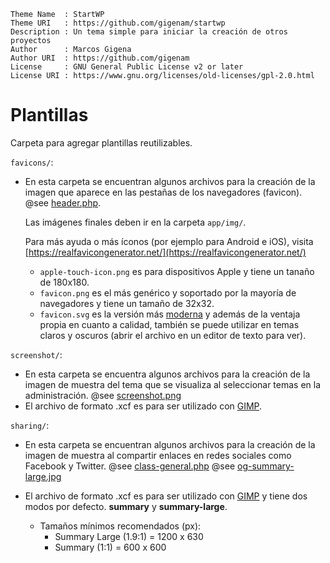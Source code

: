 ```
Theme Name  : StartWP
Theme URI   : https://github.com/gigenam/startwp
Description : Un tema simple para iniciar la creación de otros proyectos
Author      : Marcos Gigena
Author URI  : https://github.com/gigenam
License     : GNU General Public License v2 or later
License URI : https://www.gnu.org/licenses/old-licenses/gpl-2.0.html
```

# Plantillas

Carpeta para agregar plantillas reutilizables.

`favicons/`:

- En esta carpeta se encuentran algunos archivos para la creación de la imagen
  que aparece en las pestañas de los navegadores (favicon).
  @see [header.php](../app/header.php#L18).

  Las imágenes finales deben ir en la carpeta `app/img/`.

  Para más ayuda o más íconos (por ejemplo para Android e iOS), visita
  [https://realfavicongenerator.net/](https://realfavicongenerator.net/)

  - `apple-touch-icon.png` es para dispositivos Apple y tiene un tanaño de 180x180.
  - `favicon.png` es el más genérico y soportado por la mayoría de navegadores y
    tiene un tamaño de 32x32.
  - `favicon.svg` es la versión más [moderna](https://caniuse.com/?search=svg%20favicons)
    y además de la ventaja propia en cuanto a calidad, también se puede utilizar
    en temas claros y oscuros (abrir el archivo en un editor de texto para ver).

`screenshot/`:

- En esta carpeta se encuentra algunos archivos para la creación de la imagen de
  muestra del tema que se visualiza al seleccionar temas en la administración.
  @see [screenshot.png](../app/screenshot.png)
- El archivo de formato .xcf es para ser utilizado con [GIMP](https://gimp.org/).

`sharing/`:

- En esta carpeta se encuentran algunos archivos para la creación de la imagen de
  muestra al compartir enlaces en redes sociales como Facebook y Twitter.
  @see [class-general.php](../app/inc/setup/class-general.php#L139)
  @see [og-summary-large.jpg](../app/img/og-summary-large.jpg)

- El archivo de formato .xcf es para ser utilizado con [GIMP](https://gimp.org/)
  y tiene dos modos por defecto. **summary** y **summary-large**.
  - Tamaños mínimos recomendados (px):
    - Summary Large (1.9:1) = 1200 x 630
    - Summary (1:1) = 600 x 600
